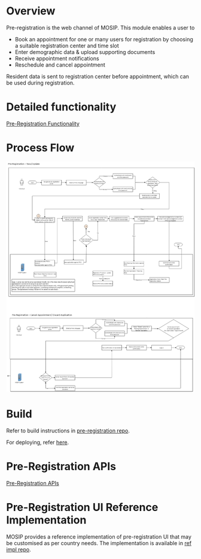 # Overview
Pre-registration is the web channel of MOSIP. This module enables a user to

* Book an appointment for one or many users for registration by choosing a suitable registration center and time slot
* Enter demographic data & upload supporting documents
* Receive appointment notifications
* Reschedule and cancel appointment

Resident data is sent to registration center before appointment, which can be used during registration.

# Detailed functionality
[Pre-Registration Functionality](Pre-Registration-Functionality)

# Process Flow
![](_images/pre_registration/pre-registration_process_flow.jpg)

# Build 
Refer to build instructions in [pre-registration repo](https://github.com/mosip/pre-registration).

For deploying, refer [here](Build-and-Deploy#Deploy).
  
# Pre-Registration APIs
[Pre-Registration APIs](Pre-Registration-APIs)

# Pre-Registration UI Reference Implementation
MOSIP provides a reference implementation of pre-registration UI that may be customised as per country needs. The implementation is available in [ref impl repo](https://github.com/mosip/mosip-ref-impl).